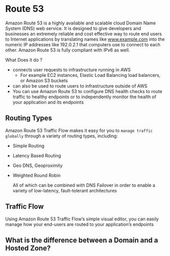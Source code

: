 # Route 53

Amazon Route 53 is a highly available and scalable cloud Domain Name System (DNS) web service. It is designed to give developers and businesses an extremely reliable and cost effective way to route end users to Internet applications by translating names like www.example.com into the numeric IP addresses like 192.0.2.1 that computers use to connect to each other. Amazon Route 53 is fully compliant with IPv6 as well.

What Does it do ?
- connects user requests to infrastructure running in AWS
  - For example EC2 instances, Elastic Load Balancing load balancers, or Amazon S3 buckets
- can also be used to route users to infrastructure outside of AWS
- You can use Amazon Route 53 to configure DNS health checks to route traffic to healthy endpoints or to independently monitor the health of your application and its endpoints

## Routing Types
Amazon Route 53 Traffic Flow makes it easy for you to `manage traffic globally` through a variety of routing types, including:
- Simple Routing
- Latency Based Routing
- Geo DNS, Geoproximity
- Weighted Round Robin

  All of which can be combined with DNS Failover in order to enable a variety of low-latency, fault-tolerant architectures

## Traffic Flow
  Using Amazon Route 53 Traffic Flow’s simple visual editor, you can easily manage how your end-users are routed to your application’s endpoints

## What is the difference between a Domain and a Hosted Zone?
